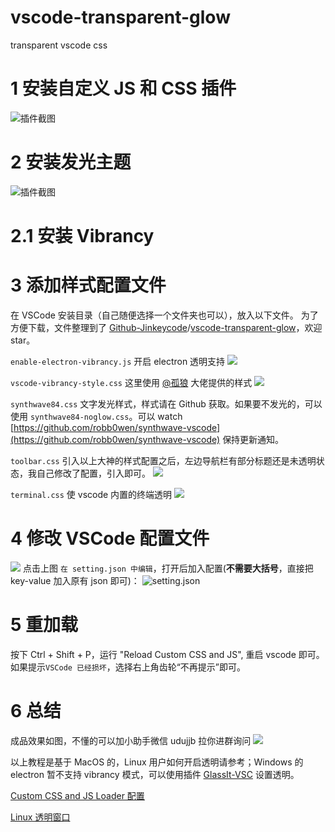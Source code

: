 # vscode-transparent-glow

transparent vscode css

# 1 安装自定义 JS 和 CSS 插件

![插件截图](https://upload-images.jianshu.io/upload_images/854231-b2e5e95d9c7571a2.png?imageMogr2/auto-orient/strip%7CimageView2/2/w/1240)

# 2 安装发光主题

![插件截图](https://upload-images.jianshu.io/upload_images/854231-01920da488773df2.png?imageMogr2/auto-orient/strip%7CimageView2/2/w/1240)

# 2.1 安装 Vibrancy

# 3 添加样式配置文件

在 VSCode 安装目录（自己随便选择一个文件夹也可以），放入以下文件。
为了方便下载，文件整理到了 [Github-Jinkeycode](https://github.com/Jinkeycode)/[vscode-transparent-glow](https://github.com/Jinkeycode/vscode-transparent-glow)，欢迎 star。

`enable-electron-vibrancy.js`
开启 electron 透明支持
![](https://upload-images.jianshu.io/upload_images/854231-bd77f033703fcede.png?imageMogr2/auto-orient/strip%7CimageView2/2/w/1240)

`vscode-vibrancy-style.css`
这里使用 [@孤狼](https://blog.evolify.cn/) 大佬提供的样式
![](https://upload-images.jianshu.io/upload_images/854231-fcefef968258caf0.png?imageMogr2/auto-orient/strip%7CimageView2/2/w/1240)

`synthwave84.css`
文字发光样式，样式请在 Github 获取。如果要不发光的，可以使用 `synthwave84-noglow.css`。可以 watch [https://github.com/robb0wen/synthwave-vscode](https://github.com/robb0wen/synthwave-vscode) 保持更新通知。

`toolbar.css`
引入以上大神的样式配置之后，左边导航栏有部分标题还是未透明状态，我自己修改了配置，引入即可。
![](https://upload-images.jianshu.io/upload_images/854231-448a8c07397595fd.png?imageMogr2/auto-orient/strip%7CimageView2/2/w/1240)

`terminal.css`
使 vscode 内置的终端透明
![](http://upload-images.jianshu.io/upload_images/854231-4e961151a1a22352?imageMogr2/auto-orient/strip%7CimageView2/2/w/1240)

# 4 修改 VSCode 配置文件

![](https://upload-images.jianshu.io/upload_images/854231-fbd4da9e499e6c4b.png?imageMogr2/auto-orient/strip%7CimageView2/2/w/1240)
点击上图 `在 setting.json 中编辑`，打开后加入配置(**不需要大括号**，直接把 key-value 加入原有 json 即可)：
![setting.json](http://upload-images.jianshu.io/upload_images/854231-50272ef5974e1d00?imageMogr2/auto-orient/strip%7CimageView2/2/w/1240)

# 5 重加载

按下 Ctrl + Shift + P，运行 "Reload Custom CSS and JS", 重启 vscode 即可。如果提示`VSCode 已经损坏`，选择右上角齿轮“不再提示”即可。

# 6 总结

成品效果如图，不懂的可以加小助手微信 udujjb 拉你进群询问
![](https://upload-images.jianshu.io/upload_images/854231-203ae82f1544bf0f.png?imageMogr2/auto-orient/strip%7CimageView2/2/w/1240)

以上教程是基于 MacOS 的，Linux 用户如何开启透明请参考；Windows 的 electron 暂不支持 vibrancy 模式，可以使用插件 [GlassIt-VSC](https://marketplace.visualstudio.com/items?itemName=s-nlf-fh.glassit) 设置透明。

[Custom CSS and JS Loader 配置](https://github.com/be5invis/vscode-custom-css#getting-started)

[Linux 透明窗口](https://github.com/sergei-dyshel/vscode/blob/master/README.fork.md)
